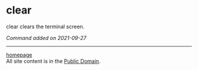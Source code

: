 # clear
clear clears the terminal screen.

*Command added on 2021-09-27*

---

[homepage](../index.html)\
All site content is in the [Public Domain](http://unlicense.org/).
